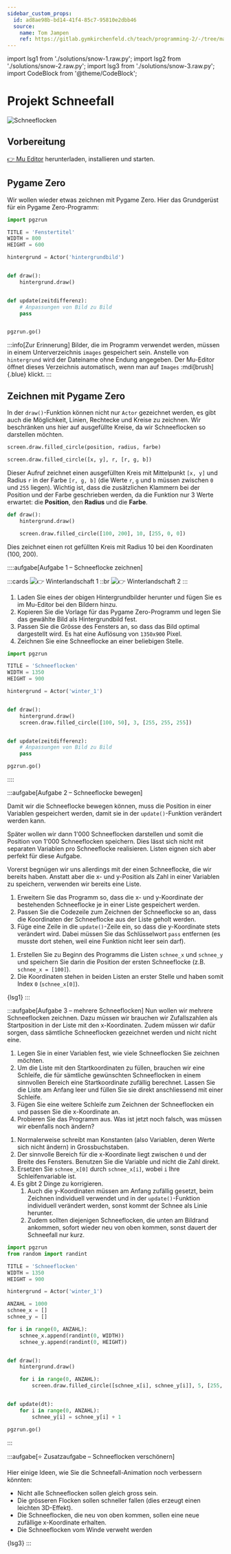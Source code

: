 ```yaml
---
sidebar_custom_props:
  id: ad8ae98b-bd14-41f4-85c7-95810e2dbb46
  source:
    name: Tom Jampen
    ref: https://gitlab.gymkirchenfeld.ch/teach/programming-2/-/tree/main/2-lists/3-snow
---
```


import lsg1 from './solutions/snow-1.raw.py';
import lsg2 from './solutions/snow-2.raw.py';
import lsg3 from './solutions/snow-3.raw.py';
import CodeBlock from '@theme/CodeBlock';

# Projekt Schneefall

![Schneeflocken](./images/schneeflocken.png)

## Vorbereitung

[👉 Mu Editor](https://codewith.mu/en/download) herunterladen, installieren und starten.

## Pygame Zero

Wir wollen wieder etwas zeichnen mit Pygame Zero. Hier das Grundgerüst für ein Pygame Zero-Programm:

```py
import pgzrun

TITLE = 'Fenstertitel'
WIDTH = 800
HEIGHT = 600

hintergrund = Actor('hintergrundbild')


def draw():
    hintergrund.draw()


def update(zeitdifferenz):
    # Anpassungen von Bild zu Bild
    pass


pgzrun.go()
```

:::info[Zur Erinnerung]
Bilder, die im Programm verwendet werden, müssen in einem Unterverzeichnis `images` gespeichert sein. Anstelle von `hintergrund` wird der Dateiname ohne Endung angegeben. Der Mu-Editor öffnet dieses Verzeichnis automatisch, wenn man auf `Images` :mdi[brush]{.blue} klickt.
:::

## Zeichnen mit Pygame Zero

In der `draw()`-Funktion können nicht nur `Actor` gezeichnet werden, es gibt auch die Möglichkeit, Linien, Rechtecke und Kreise zu zeichnen. Wir beschränken uns hier auf ausgefüllte Kreise, da wir Schneeflocken so darstellen möchten.

```py
screen.draw.filled_circle(position, radius, farbe)

screen.draw.filled_circle([x, y], r, [r, g, b])
```

Dieser Aufruf zeichnet einen ausgefüllten Kreis mit Mittelpunkt `[x, y]` und Radius `r` in der Farbe `[r, g, b]` (die Werte `r`, `g` und `b` müssen zwischen `0` und `255` liegen). Wichtig ist, dass die zusätzlichen Klammern bei der Position und der Farbe geschrieben werden, da die Funktion nur 3 Werte erwartet: die **Position**, den **Radius** und die **Farbe**.


```py
def draw():
    hintergrund.draw()

    screen.draw.filled_circle([100, 200], 10, [255, 0, 0])
```

Dies zeichnet einen rot gefüllten Kreis mit Radius 10 bei den Koordinaten (100, 200).

::::aufgabe[Aufgabe 1 – Schneeflocke zeichnen]
<Answer type="state" webKey="f393b9d4-488c-46ab-a583-bc030fca9a47" />

:::cards
![[👉 Winterlandschaft 1](./images/winter_1.jpg)](./images/winter_1.jpg)
::br
![[👉 Winterlandschaft 2](./images/winter_2.jpg)](./images/winter_2.jpg)
:::

1. Laden Sie eines der obigen Hintergrundbilder herunter und fügen Sie es im Mu-Editor bei den Bildern hinzu.
2. Kopieren Sie die Vorlage für das Pygame Zero-Programm und legen Sie das gewählte Bild als Hintergrundbild fest.
3. Passen Sie die Grösse des Fensters an, so dass das Bild optimal dargestellt wird. Es hat eine Auflösung von `1350x900` Pixel.
4. Zeichnen Sie eine Schneeflocke an einer beliebigen Stelle.

<Solution webKey="8ae90f18-56e3-45fb-b2cb-5e0b35801dc4">

```py
import pgzrun

TITLE = 'Schneeflocken'
WIDTH = 1350
HEIGHT = 900

hintergrund = Actor('winter_1')


def draw():
    hintergrund.draw()
    screen.draw.filled_circle([100, 50], 3, [255, 255, 255])


def update(zeitdifferenz):
    # Anpassungen von Bild zu Bild
    pass

pgzrun.go()
```
</Solution>
::::

:::aufgabe[Aufgabe 2 – Schneeflocke bewegen]
<Answer type="state" webKey="44bff46e-f883-4520-8729-20f8fa7f3d2c" />

Damit wir die Schneeflocke bewegen können, muss die Position in einer Variablen gespeichert werden, damit sie in der `update()`-Funktion verändert werden kann.

Später wollen wir dann 1'000 Schneeflocken darstellen und somit die Position von 1'000 Schneeflocken speichern. Dies lässt sich nicht mit separaten Variablen pro Schneeflocke realisieren. Listen eignen sich aber perfekt für diese Aufgabe.

Vorerst begnügen wir uns allerdings mit der einen Schneeflocke, die wir bereits haben. Anstatt aber die x- und y-Position als Zahl in einer Variablen zu speichern, verwenden wir bereits eine Liste.

1. Erweitern Sie das Programm so, dass die x- und y-Koordinate der bestehenden Schneeflocke je in einer Liste gespeichert werden.
2. Passen Sie die Codezeile zum Zeichnen der Schneeflocke so an, dass die Koordinaten der Schneeflocke aus der Liste geholt werden.
3. Füge eine Zeile in die `update()`-Zeile ein, so dass die y-Koordinate stets verändert wird. Dabei müssen Sie das Schlüsselwort `pass` entfernen (es musste dort stehen, weil eine Funktion nicht leer sein darf).

<Hint>

1. Erstellen Sie zu Beginn des Programms die Listen `schnee_x` und `schnee_y` und speichern Sie darin die Position der ersten Schneeflocke (z.B. `schnee_x = [100]`).
2. Die Koordinaten stehen in beiden Listen an erster Stelle und haben somit Index `0` (`schnee_x[0]`).

</Hint>
<Solution webKey="16298579-72f3-457f-988f-bbc8b304e4a6">
<CodeBlock language='python'>
{lsg1}
</CodeBlock>
</Solution>
:::

:::aufgabe[Aufgabe 3 – mehrere Schneeflocken]
Nun wollen wir mehrere Schneeflocken zeichnen. Dazu müssen wir brauchen wir Zufallszahlen als Startposition in der Liste mit den x-Koordinaten. Zudem müssen wir dafür sorgen, dass sämtliche Schneeflocken gezeichnet werden und nicht nicht eine.

1. Legen Sie in einer Variablen fest, wie viele Schneeflocken Sie zeichnen möchten.
2. Um die Liste mit den Startkoordinaten zu füllen, brauchen wir eine Schleife, die für sämtliche gewünschten Schneeflocken in einem sinnvollen Bereich eine Startkoordinate zufällig berechnet. Lassen Sie die Liste am Anfang leer und füllen Sie sie direkt anschliessend mit einer Schleife.
3. Fügen Sie eine weitere Schleife zum Zeichnen der Schneeflocken ein und passen Sie die x-Koordinate an.
4. Probieren Sie das Programm aus. Was ist jetzt noch falsch, was müssen wir ebenfalls noch ändern?

<Hint>

1. Normalerweise schreibt man Konstanten (also Variablen, deren Werte sich nicht ändern) in Grossbuchstaben.
2. Der sinnvolle Bereich für die x-Koordinate liegt zwischen `0` und der Breite des Fensters. Benutzen Sie die Variable und nicht die Zahl direkt.
3. Ersetzen Sie `schnee_x[0]` durch `schnee_x[i]`, wobei `i` Ihre Schleifenvariable ist.
4. Es gibt 2 Dinge zu korrigieren.
   1. Auch die y-Koordinaten müssen am Anfang zufällig gesetzt, beim Zeichnen individuell verwendet und in der `update()`-Funktion individuell verändert werden, sonst kommt der Schnee als Linie herunter.
   2. Zudem sollten diejenigen Schneeflocken, die unten am Bildrand ankommen, sofort wieder neu von oben kommen, sonst dauert der Schneefall nur kurz.

</Hint>

<Solution webKey="8ae90f18-56e3-45fb-b2cb-5e0b35801dc4">

```py
import pgzrun
from random import randint

TITLE = 'Schneeflocken'
WIDTH = 1350
HEIGHT = 900

hintergrund = Actor('winter_1')

ANZAHL = 1000
schnee_x = []
schnee_y = []

for i in range(0, ANZAHL):
    schnee_x.append(randint(0, WIDTH))
    schnee_y.append(randint(0, HEIGHT))


def draw():
    hintergrund.draw()

    for i in range(0, ANZAHL):
        screen.draw.filled_circle([schnee_x[i], schnee_y[i]], 5, [255, 255, 255])


def update(dt):
    for i in range(0, ANZAHL):
        schnee_y[i] = schnee_y[i] + 1

pgzrun.go()
```

</Solution>

:::

:::aufgabe[⭐ Zusatzaufgabe – Schneeflocken verschönern]
<Answer type="state" webKey="d1f3abc0-ffa1-487f-816e-9dafcdf602f7" />

Hier einige Ideen, wie Sie die Schneefall-Animation noch verbessern könnten:

- Nicht alle Schneeflocken sollen gleich gross sein.
- Die grösseren Flocken sollen schneller fallen (dies erzeugt einen leichten 3D-Effekt).
- Die Schneeflocken, die neu von oben kommen, sollen eine neue zufällige x-Koordinate erhalten.
- Die Schneeflocken vom Winde verweht werden


<Solution webKey="b4a672d7-e151-466c-bde7-a0d00e8c4aa6">
<CodeBlock language="py">
{lsg3}
</CodeBlock>
</Solution>
:::
